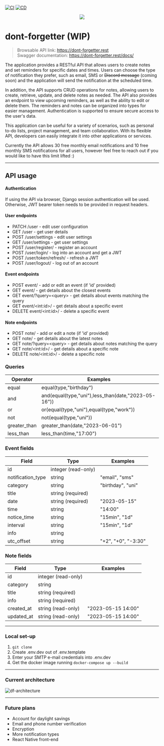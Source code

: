 [![CI](https://github.com/zmilv/dont-forgetter/actions/workflows/ci.yml/badge.svg)](https://github.com/zmilv/dont-forgetter/actions/workflows/ci.yml)
[![CD](https://github.com/zmilv/dont-forgetter/actions/workflows/cd.yml/badge.svg)](https://github.com/zmilv/dont-forgetter/actions/workflows/cd.yml)
<div align="center"><img src="https://github.com/zmilv/dont-forgetter/assets/27917439/9dc5b3db-7fac-4c1c-9611-f9e956ff8352)" /></div>

# dont-forgetter (WIP)

>Browsable API link: https://dont-forgetter.rest \
>Swagger documentation: https://dont-forgetter.rest/docs/

The application provides a RESTful API that allows users to create notes and set reminders for specific dates and times. Users can choose the type of notification they prefer, such as email, SMS or ~~Discord message~~ (coming soon) and the application will send the notification at the scheduled time. 

In addition, the API supports CRUD operations for notes, allowing users to create, retrieve, update, and delete notes as needed. The API also provides an endpoint to view upcoming reminders, as well as the ability to edit or delete them. The reminders and notes can be organized into types for easier management. Authentication is supported to ensure secure access to the user's data.

This application can be useful for a variety of scenarios, such as personal to-do lists, project management, and team collaboration. With its flexible API, developers can easily integrate it into other applications or services.

Currently the API allows 30 free monthly email notifications and 10 free monthly SMS notifications for all users, however feel free to reach out if you would like to have this limit lifted :)

---

## API usage
#### Authentication
If using the API via browser, Django session authentication will be used.
Otherwise, JWT bearer token needs to be provided in request headers.
#### User endpoints
- PATCH /user - edit user configuration
- GET /user - get user details
- POST /user/settings - edit user settings
- GET /user/settings - get user settings
- POST /user/register/ - register an account
- POST /user/login/ - log into an account and get a JWT
- POST /user/token/refresh/ - refresh a JWT
- POST /user/logout/ - log out of an account
#### Event endpoints
- POST event/ - add or edit an event (if 'id' provided)
- GET event/ - get details about the closest events
- GET event/?query=\<query\> - get details about events matching the query
- GET event/\<int:id\>/ - get details about a specific event
- DELETE event/\<int:id\>/ - delete a specific event
#### Note endpoints
- POST note/ - add or edit a note (if 'id' provided)
- GET note/ - get details about the latest notes
- GET note/?query=\<query\> - get details about notes matching the query
- GET note/\<int:id\>/ - get details about a specific note
- DELETE note/\<int:id\>/ - delete a specific note

### Queries
| Operator     | Examples                                            |
|--------------|-----------------------------------------------------|
| equal        | equal(type,"birthday")                              |
| and          | and(equal(type,"uni"),less_than(date,"2023-05-16")) |
| or           | or(equal(type,"uni"),equal(type,"work"))            |
| not          | not(equal(type,"uni"))                              |
| greater_than | greater_than(date,"2023-06-01")                     |
| less_than    | less_than(time,"17:00")                             |

### Event fields
| Field             | Type                | Examples            |
|-------------------|---------------------|---------------------|
| id                | integer (read-only) |                     |
| notification_type | string              | "email", "sms"      |
| category          | string              | "birthday", "uni"   |
| title             | string (required)   |                     |
| date              | string (required)   | "2023-05-15"        |
| time              | string              | "14:00"             |
| notice_time       | string              | "15min", "1d"       |
| interval          | string              | "15min", "1d"       |
| info              | string              |                     |
| utc_offset        | string              | "+2", "+0", "-3:30" |

### Note fields
| Field      | Type                | Examples           |
|------------|---------------------|--------------------|
| id         | integer (read-only) |                    |
| category   | string              |                    |
| title      | string (required)   |                    |
| info       | string (required)   |                    |
| created_at | string (read-only)  | "2023-05-15 14:00" |
| updated_at | string (read-only)  | "2023-05-15 14:00" |

---

### Local set-up
1. ```git clone```
2. Create .env.dev out of .env.template
3. Enter your SMTP e-mail credentials into .env.dev
4. Get the docker image running ```docker-compose up --build```

---

### Current architecture
![df-architecture](https://github.com/zmilv/dont-forgetter/assets/27917439/ba7a3a3f-610c-47c5-8fc0-75028043c5ef)

---

### Future plans
- Account for daylight savings
- Email and phone number verification
- Encryption
- More notification types
- React Native front-end
